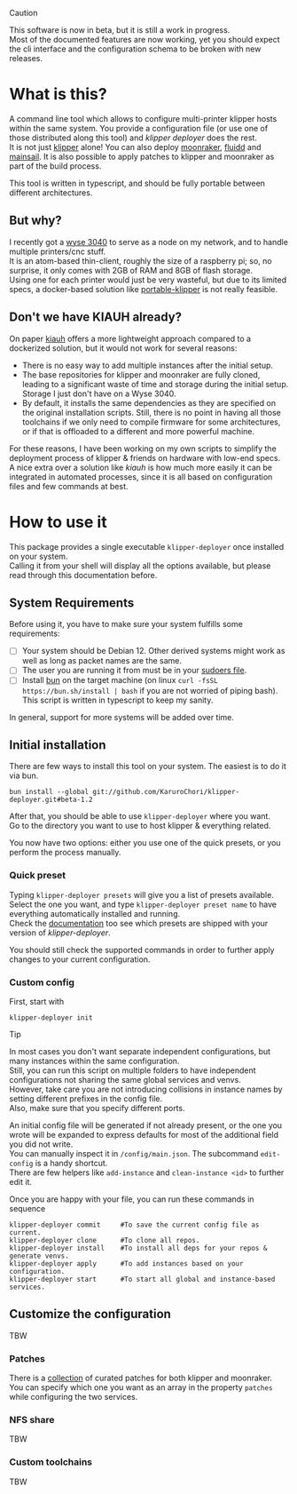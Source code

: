 > [!CAUTION]
> This software is now in beta, but it is still a work in progress.  
> Most of the documented features are now working, yet you should expect the cli interface and the configuration schema to be broken with new releases.

# What is this?

A command line tool which allows to configure multi-printer klipper hosts within the same system. You provide a configuration file (or use one of those distributed along this tool) and _klipper deployer_ does the rest.  
It is not just [klipper](https://www.klipper3d.org/) alone! You can also deploy [moonraker](https://moonraker.readthedocs.io/en/latest/), [fluidd](https://docs.fluidd.xyz/) and [mainsail](https://docs.mainsail.xyz/). It is also possible to apply patches to klipper and moonraker as part of the build process.

This tool is written in typescript, and should be fully portable between different architectures.

## But why?

I recently got a [wyse 3040](https://www.dell.com/support/manuals/de-de/wyse-3040-thin-client/3040_ug/system) to serve as a node on my network, and to handle multiple printers/cnc stuff.  
It is an atom-based thin-client, roughly the size of a raspberry pi; so, no surprise, it only comes with 2GB of RAM and 8GB of flash storage.  
Using one for each printer would just be very wasteful, but due to its limited specs, a docker-based solution like [portable-klipper](https://github.com/KaruroChori/portable-klipper) is not really feasible.

## Don't we have KIAUH already?

On paper [kiauh](https://github.com/dw-0/kiauh) offers a more lightweight approach compared to a dockerized solution, but it would not work for several reasons:

- There is no easy way to add multiple instances after the initial setup.
- The base repositories for klipper and moonraker are fully cloned, leading to a significant waste of time and storage during the initial setup. Storage I just don't have on a Wyse 3040.
- By default, it installs the same dependencies as they are specified on the original installation scripts. Still, there is no point in having all those toolchains if we only need to compile firmware for some architectures, or if that is offloaded to a different and more powerful machine.

For these reasons, I have been working on my own scripts to simplify the deployment process of klipper & friends on hardware with low-end specs.  
A nice extra over a solution like _kiauh_ is how much more easily it can be integrated in automated processes, since it is all based on configuration files and few commands at best.

# How to use it

This package provides a single executable `klipper-deployer` once installed on your system.  
Calling it from your shell will display all the options available, but please read through this documentation before.

## System Requirements

Before using it, you have to make sure your system fulfills some requirements:

- [ ] Your system should be Debian 12. Other derived systems might work as well as long as packet names are the same.
- [ ] The user you are running it from must be in your [sudoers file](https://askubuntu.com/questions/7477/how-can-i-add-a-user-as-a-new-sudoer-using-the-command-line).
- [ ] Install [bun](https://github.com/oven-sh/bun) on the target machine (on linux `curl -fsSL https://bun.sh/install | bash` if you are not worried of piping bash). This script is written in typescript to keep my sanity.

In general, support for more systems will be added over time.

## Initial installation

There are few ways to install this tool on your system. The easiest is to do it via bun.

```
bun install --global git://github.com/KaruroChori/klipper-deployer.git#beta-1.2
```

After that, you should be able to use `klipper-deployer` where you want.  
Go to the directory you want to use to host klipper & everything related.

You now have two options: either you use one of the quick presets, or you perform the process manually.

### Quick preset

Typing `klipper-deployer presets` will give you a list of presets available.  
Select the one you want, and type `klipper-deployer preset name` to have everything automatically installed and running.  
Check the [documentation]() too see which presets are shipped with your version of _klipper-deployer_.

You should still check the supported commands in order to further apply changes to your current configuration.

### Custom config

First, start with

```
klipper-deployer init
```

> [!TIP]
> In most cases you don't want separate independent configurations, but many instances within the same configuration.  
> Still, you can run this script on multiple folders to have independent configurations not sharing the same global services and venvs.  
> However, take care you are not introducing collisions in instance names by setting different prefixes in the config file.  
> Also, make sure that you specify different ports.

An initial config file will be generated if not already present, or the one you wrote will be expanded to express defaults for most of the additional field you did not write.  
You can manually inspect it in `/config/main.json`. The subcommand `edit-config` is a handy shortcut.  
There are few helpers like `add-instance` and `clean-instance <id>` to further edit it.

Once you are happy with your file, you can run these commands in sequence

```
klipper-deployer commit     #To save the current config file as current.
klipper-deployer clone      #To clone all repos.
klipper-deployer install    #To install all deps for your repos & generate venvs.
klipper-deployer apply      #To add instances based on your configuration.
klipper-deployer start      #To start all global and instance-based services.
```

## Customize the configuration

TBW

### Patches

There is a [collection](./docs/patches.md) of curated patches for both klipper and moonraker.  
You can specify which one you want as an array in the property `patches` while configuring the two services.

### NFS share

TBW

### Custom toolchains

TBW

